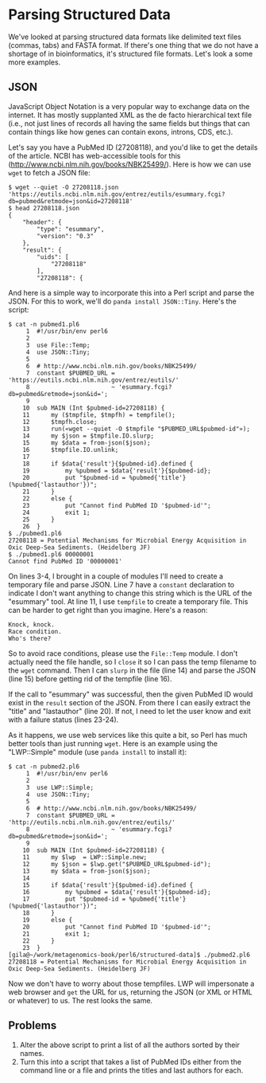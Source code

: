 # Parsing Structured Data

We've looked at parsing structured data formats like delimited text files (commas, tabs) and FASTA format.  If there's one thing that we do not have a shortage of in bioinformatics, it's structured file formats.  Let's look a some more examples.

## JSON

JavaScript Object Notation is a very popular way to exchange data on the internet.  It has mostly supplanted XML as the de facto hierarchical text file (i.e., not just lines of records all having the same fields but things that can contain things like how genes can contain exons, introns, CDS, etc.).  

Let's say you have a PubMed ID (27208118), and you'd like to get the details of the article.  NCBI has web-accessible tools for this (http://www.ncbi.nlm.nih.gov/books/NBK25499/).  Here is how we can use ```wget``` to fetch a JSON file:

```
$ wget --quiet -O 27208118.json 'https://eutils.ncbi.nlm.nih.gov/entrez/eutils/esummary.fcgi?db=pubmed&retmode=json&id=27208118'
$ head 27208118.json
{
    "header": {
        "type": "esummary",
        "version": "0.3"
    },
    "result": {
        "uids": [
            "27208118"
        ],
        "27208118": {
```

And here is a simple way to incorporate this into a Perl script and parse the JSON.  For this to work, we'll do ```panda install JSON::Tiny```.  Here's the script:

```
$ cat -n pubmed1.pl6
     1 	#!/usr/bin/env perl6
     2
     3 	use File::Temp;
     4 	use JSON::Tiny;
     5
     6 	# http://www.ncbi.nlm.nih.gov/books/NBK25499/
     7 	constant $PUBMED_URL = 'https://eutils.ncbi.nlm.nih.gov/entrez/eutils/'
     8 	                     ~ 'esummary.fcgi?db=pubmed&retmode=json&id=';
     9
    10 	sub MAIN (Int $pubmed-id=27208118) {
    11 	    my ($tmpfile, $tmpfh) = tempfile();
    12 	    $tmpfh.close;
    13 	    run(«wget --quiet -O $tmpfile "$PUBMED_URL$pubmed-id"»);
    14 	    my $json = $tmpfile.IO.slurp;
    15 	    my $data = from-json($json);
    16 	    $tmpfile.IO.unlink;
    17
    18 	    if $data{'result'}{$pubmed-id}.defined {
    19 	        my %pubmed = $data{'result'}{$pubmed-id};
    20 	        put "$pubmed-id = %pubmed{'title'} (%pubmed{'lastauthor'})";
    21 	    }
    22 	    else {
    23 	        put "Cannot find PubMed ID '$pubmed-id'";
    24 	        exit 1;
    25 	    }
    26 	}
$ ./pubmed1.pl6
27208118 = Potential Mechanisms for Microbial Energy Acquisition in Oxic Deep-Sea Sediments. (Heidelberg JF)
$ ./pubmed1.pl6 00000001
Cannot find PubMed ID '00000001'
```

On lines 3-4, I brought in a couple of modules I'll need to create a temporary file and parse JSON.  Line 7 have a ```constant``` declaration to indicate I don't want anything to change this string which is the URL of the "esummary" tool.  At line 11, I use ```tempfile``` to create a temporary file.  This can be harder to get right than you imagine.  Here's a reason:

```
Knock, knock.
Race condition.
Who's there?
```

So to avoid race conditions, please use the ```File::Temp``` module.  I don't actually need the file handle, so I ```close``` it so I can pass the temp filename to the ```wget``` command.  Then I can ```slurp``` in the file (line 14) and parse the JSON (line 15) before getting rid of the tempfile (line 16). 

If the call to "esummary" was successful, then the given PubMed ID would exist in the ```result``` section of the JSON.  From there I can easily extract the "title" and "lastauthor" (line 20).  If not, I need to let the user know and exit with a failure status (lines 23-24).

As it happens, we use web services like this quite a bit, so Perl has much better tools than just running ```wget```.  Here is an example using the "LWP::Simple" module (use ```panda install``` to install it):

```
$ cat -n pubmed2.pl6
     1 	#!/usr/bin/env perl6
     2
     3 	use LWP::Simple;
     4 	use JSON::Tiny;
     5
     6 	# http://www.ncbi.nlm.nih.gov/books/NBK25499/
     7 	constant $PUBMED_URL = 'http://eutils.ncbi.nlm.nih.gov/entrez/eutils/'
     8 	                     ~ 'esummary.fcgi?db=pubmed&retmode=json&id=';
     9
    10 	sub MAIN (Int $pubmed-id=27208118) {
    11 	    my $lwp  = LWP::Simple.new;
    12 	    my $json = $lwp.get("$PUBMED_URL$pubmed-id");
    13 	    my $data = from-json($json);
    14
    15 	    if $data{'result'}{$pubmed-id}.defined {
    16 	        my %pubmed = $data{'result'}{$pubmed-id};
    17 	        put "$pubmed-id = %pubmed{'title'} (%pubmed{'lastauthor'})";
    18 	    }
    19 	    else {
    20 	        put "Cannot find PubMed ID '$pubmed-id'";
    21 	        exit 1;
    22 	    }
    23 	}
[gila@~/work/metagenomics-book/perl6/structured-data]$ ./pubmed2.pl6
27208118 = Potential Mechanisms for Microbial Energy Acquisition in Oxic Deep-Sea Sediments. (Heidelberg JF)
```

Now we don't have to worry about those tempfiles.  LWP will impersonate a web browser and ```get``` the URL for us, returning the JSON (or XML or HTML or whatever) to us.  The rest looks the same.

## Problems

1. Alter the above script to print a list of all the authors sorted by their names.
2. Turn this into a script that takes a list of PubMed IDs either from the command line or a file and prints the titles and last authors for each.